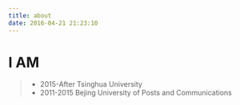 ```yaml
---
title: about
date: 2016-04-21 21:23:10
---
```


# I AM
> * 2015-After Tsinghua University
> * 2011-2015 Bejing University of Posts and Communications
